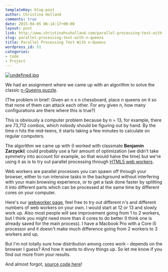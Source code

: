 ```yaml
---
templateKey: blog-post
author: Christina Holland
comments: true
date: 2015-04-05 06:14:17+00:00
layout: post
link: http://www.christinahsuholland.com/parallel-processing-test-with-n-queens/
slug: parallel-processing-test-with-n-queens
title: Parallel Processing Test With n-Queens
wordpress_id: 51
categories:
- Code
- Project
---
```


[![undefined.jpg](/img/2015/04/undefined-e1428212923980.jpg)](http://christinahsuholland.com/nqueens/webworker/webworker.html)

We had an assignment where we came up with an algorithm to solve the classic [n-Queens puzzle](http://en.wikipedia.org/wiki/Eight_queens_puzzle).

(The problem in brief: Given an n x n chessboard, place n queens on it so that none of them can attack each other.  For any given n, how many configurations are there where this is true?)

This is obviously a computer problem because by n = 13, for example, there are 73,712 combos, which nobody should be figuring out by hand.  By the time n hits the mid-teens, it starts taking a few minutes to calculate on regular computers.

<!-- more -->

The algorithm we came up with (I worked with classmate **Benjamin Zarzycki**) could probably use a fair amount of optimization (we didn't take symmetry into account for example, so that would halve the time) but we're using it as is to try out parallel processing through [HTML5 web workers](https://developer.mozilla.org/en-US/docs/Web/API/Web_Workers_API/Using_web_workers).

Web workers are parallel processes you can spawn off through your browser, either to run intensive tasks in the background without interfering with your main browsing experience, or to get a task done faster by splitting it into different parts which can be processed at the same time by different cores on your computer.

Here's our [webworker page](http://christinahsuholland.com/nqueens/webworker/webworker.html), feel free to try out different n's and different numbers of web workers on your own.  I would start at 12 or 13 and slowly work up.  Also most people will see improvement going from 1 to 2 workers, but I think you might need more than 4 cores to do better (I think one is already saved for the main process).  I have a Macbook Pro with a Core i5 processor and it doesn't make much difference going from 2 workers to 3 workers and up.

But I'm not totally sure how distribution among cores work - depends on the browser I guess?  And how it wants to divvy things up.  So let me know if you find out more from your results.

And almost forgot, [source code here](https://github.com/hsubox76/n-queens)!
